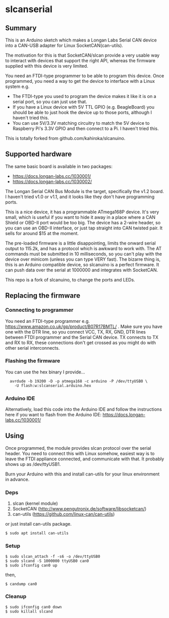 
# slcanserial

## Summary

This is an Arduino sketch which makes a Longan Labs Serial CAN device into
a CAN-USB adapter for Linux SocketCAN(can-utils).

The motivation for this is that SocketCAN/slcan provide a very usable way to
interact with devices that support the right API, whereas the firmware
supplied with this device is very limited.

You need an FTDI-type programmer to be able to program this device.  Once
programmed, you need a way to get the device to interface with a Linux system
e.g.
- The FTDI-type you used to program the device makes it like it is
  on a serial port, so you can just use that.
- If you have a Linux device with 5V TTL GPIO (e.g. BeagleBoard)
  you should be able to just hook the device up to those ports, although
  I haven't tried this.
- You can use 5V/3.3V matching circuitry to match the 5V device to
  Raspberry Pi's 3.3V GPIO and then connect to a Pi.  I haven't tried this.

This is totally forked from github.com/kahiroka/slcanuino.

## Supported hardware

The same basic board is available in two packages:
- https://docs.longan-labs.cc/1030001/
- https://docs.longan-labs.cc/1030002/

The Longan Serial CAN Bus Module is the target, specifically the v1.2 board.
I haven't tried v1.0 or v1.1, and it looks like they don't have programming
ports.

This is a nice device, it has a programmable ATmega168P device.  It's very
small, which is useful if you want to hide it away in a place where a CAN
Shield or OBD-II port would be too big.  The device has a 2-wire header, so
you can use an OBD-II interface, or just tap straight into CAN twisted pair.
It sells for around $15 at the moment.

The pre-loaded firmware is a little disappointing, limits the onward serial
output to 115.2k, and has a protocol which is awkward to work with.  The AT
commands must be submitted in 10 milliseconds, so you can't play with the
device over minicom (unless you can type VERY fast).
The bizarre thing is, this is an Arduino compatible device, so slcanuino is
a perfect firmware.  It can push data over the serial at 1000000 and
integrates with SocketCAN.

This repo is a fork of slcanuino, to change the ports and LEDs.

## Replacing the firmware

### Connecting to programmer

You need an FTDI-type programmer
e.g. https://www.amazon.co.uk/gp/product/B07R17BMTL/ .
Make sure you have one with the DTR line,
so you connect VCC, TX, RX, GND, DTR lines between FTDI programmer and the
Serial CAN device.  TX connects to TX and RX to RX, these connections don't
get crossed as you might do with other serial interconnects.

### Flashing the firmware

You can use the hex binary I provide...

```
  avrdude -b 19200 -D -p atmega168 -c arduino -P /dev/ttyUSB0 \
    -U flash:w:slcanserial.arduino.hex
```

### Arduino IDE

Alternatively, load this code into the Arduino IDE and follow the
instructions here if you want to flash from
the Arduino IDE: https://docs.longan-labs.cc/1030001/

## Using

Once programmed, the module provides slcan protocol over the serial header.
You need to connect this with Linux somehow, easiest way is to leave the
FTDI appliance connected, and communicate with that.  It probably shows up
as /dev/ttyUSB1.

Burn your Arduino with this and install can-utils for your linux
environment in advance.

### Deps

1. slcan (kernel module)
2. SocketCAN (http://www.pengutronix.de/software/libsocketcan/)
3. can-utils (https://github.com/linux-can/can-utils)

or just install can-utils package.

    $ sudo apt install can-utils

### Setup

    $ sudo slcan_attach -f -s6 -o /dev/ttyUSB0  
    $ sudo slcand -S 1000000 ttyUSB0 can0  
    $ sudo ifconfig can0 up  

then,

    $ candump can0

### Cleanup

    $ sudo ifconfig can0 down  
    $ sudo killall slcand  
